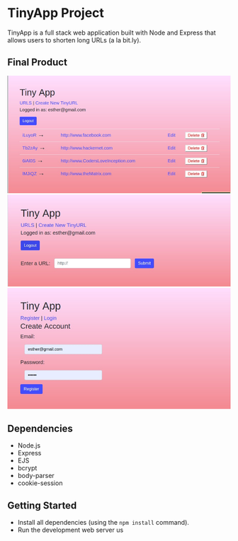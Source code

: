 # TinyApp Project

TinyApp is a full stack web application built with Node and Express that allows users to shorten long URLs (a la bit.ly).

## Final Product

!["screenshot of the Urls page"](https://github.com/esplett/tinyapp/blob/master/docs/TinyAppURLS.jpg?raw=true)
!["screenshot of the Update page"](https://github.com/esplett/tinyapp/blob/master/docs/TinyAppUPDATE.jpg?raw=true)
!["screenshot of the Registration page"](https://github.com/esplett/tinyapp/blob/master/docs/TinyAppREGISTER.jpg?raw=true)

## Dependencies

- Node.js
- Express
- EJS
- bcrypt
- body-parser
- cookie-session

## Getting Started
- Install all dependencies (using the `npm install` command).
- Run the development web server us